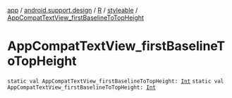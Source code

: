 [app](../../../index.md) / [android.support.design](../../index.md) / [R](../index.md) / [styleable](index.md) / [AppCompatTextView_firstBaselineToTopHeight](./-app-compat-text-view_first-baseline-to-top-height.md)

# AppCompatTextView_firstBaselineToTopHeight

`static val AppCompatTextView_firstBaselineToTopHeight: `[`Int`](https://kotlinlang.org/api/latest/jvm/stdlib/kotlin/-int/index.html)
`static val AppCompatTextView_firstBaselineToTopHeight: `[`Int`](https://kotlinlang.org/api/latest/jvm/stdlib/kotlin/-int/index.html)